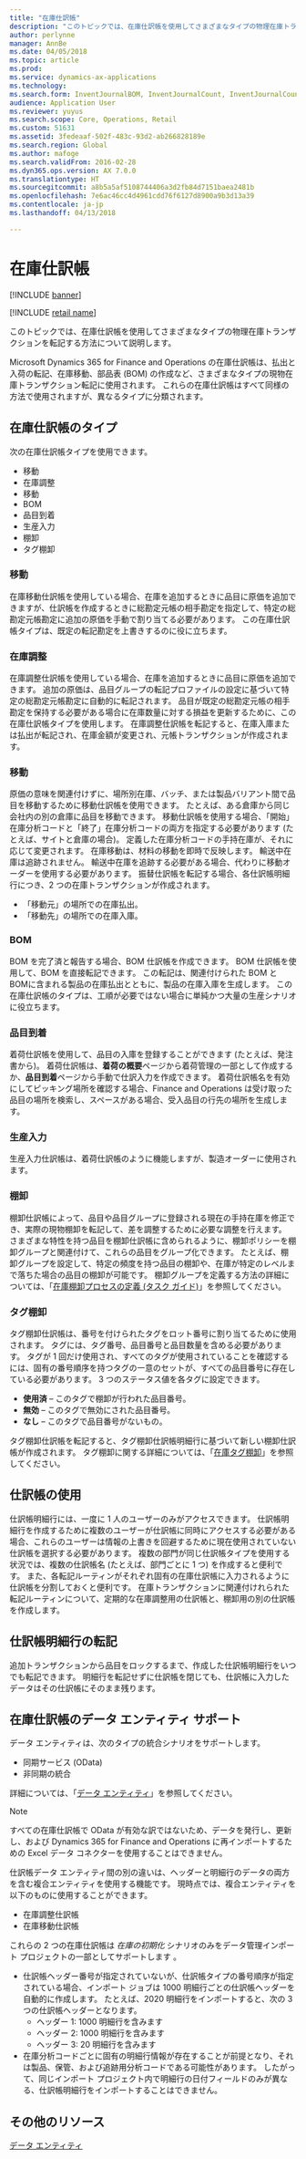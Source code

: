 ```yaml
---
title: "在庫仕訳帳"
description: "このトピックでは、在庫仕訳帳を使用してさまざまなタイプの物理在庫トランザクションを転記する方法について説明します。"
author: perlynne
manager: AnnBe
ms.date: 04/05/2018
ms.topic: article
ms.prod: 
ms.service: dynamics-ax-applications
ms.technology: 
ms.search.form: InventJournalBOM, InventJournalCount, InventJournalCountTag, InventJournalLossProfit, InventJournalMovement, InventJournalTransfer, WMSJournalTable
audience: Application User
ms.reviewer: yuyus
ms.search.scope: Core, Operations, Retail
ms.custom: 51631
ms.assetid: 3fedeaaf-502f-483c-93d2-ab266828189e
ms.search.region: Global
ms.author: mafoge
ms.search.validFrom: 2016-02-28
ms.dyn365.ops.version: AX 7.0.0
ms.translationtype: HT
ms.sourcegitcommit: a8b5a5af5108744406a3d2fb84d7151baea2481b
ms.openlocfilehash: 7e6ac46cc4d4961cdd76f6127d8900a9b3d13a39
ms.contentlocale: ja-jp
ms.lasthandoff: 04/13/2018

---
```


# <a name="inventory-journals"></a>在庫仕訳帳

[!INCLUDE [banner](../includes/banner.md)]

[!INCLUDE [retail name](../includes/retail-name.md)]

このトピックでは、在庫仕訳帳を使用してさまざまなタイプの物理在庫トランザクションを転記する方法について説明します。

Microsoft Dynamics 365 for Finance and Operations の在庫仕訳帳は、払出と入荷の転記、在庫移動、部品表 (BOM) の作成など、さまざまなタイプの現物在庫トランザクション転記に使用されます。 これらの在庫仕訳帳はすべて同様の方法で使用されますが、異なるタイプに分類されます。

## <a name="types-of-inventory-journals"></a>在庫仕訳帳のタイプ
次の在庫仕訳帳タイプを使用できます。

-   移動
-   在庫調整
-   移動
-   BOM
-   品目到着
-   生産入力
-   棚卸
-   タグ棚卸

### <a name="movement"></a>移動

在庫移動仕訳帳を使用している場合、在庫を追加するときに品目に原価を追加できますが、仕訳帳を作成するときに総勘定元帳の相手勘定を指定して、特定の総勘定元帳勘定に追加の原価を手動で割り当てる必要があります。 この在庫仕訳帳タイプは、既定の転記勘定を上書きするのに役に立ちます。

### <a name="inventory-adjustment"></a>在庫調整

在庫調整仕訳帳を使用している場合、在庫を追加するときに品目に原価を追加できます。 追加の原価は、品目グループの転記プロファイルの設定に基づいて特定の総勘定元帳勘定に自動的に転記されます。 品目が既定の総勘定元帳の相手勘定を保持する必要がある場合に在庫数量に対する損益を更新するために、この在庫仕訳帳タイプを使用します。 在庫調整仕訳帳を転記すると、在庫入庫または払出が転記され、在庫金額が変更され、元帳トランザクションが作成されます。

### <a name="transfer"></a>移動

原価の意味を関連付けずに、場所別在庫、バッチ、または製品バリアント間で品目を移動するために移動仕訳帳を使用できます。 たとえば、ある倉庫から同じ会社内の別の倉庫に品目を移動できます。 移動仕訳帳を使用する場合、「開始」在庫分析コードと「終了」在庫分析コードの両方を指定する必要があります (たとえば、サイトと倉庫の場合)。 定義した在庫分析コードの手持在庫が、それに応じて変更されます。 在庫移動は、材料の移動を即時で反映します。 輸送中在庫は追跡されません。 輸送中在庫を追跡する必要がある場合、代わりに移動オーダーを使用する必要があります。 振替仕訳帳を転記する場合、各仕訳帳明細行につき、2 つの在庫トランザクションが作成されます。

-   「移動元」の場所での在庫払出。
-   「移動先」の場所での在庫入庫。

### <a name="bom"></a>BOM

BOM を完了済と報告する場合、BOM 仕訳帳を作成できます。 BOM 仕訳帳を使用して、BOM を直接転記できます。 この転記は、関連付けられた BOM と BOMに含まれる製品の在庫払出とともに、製品の在庫入庫を生成します。 この在庫仕訳帳のタイプは、工順が必要ではない場合に単純かつ大量の生産シナリオに役立ちます。

### <a name="item-arrival"></a>品目到着

着荷仕訳帳を使用して、品目の入庫を登録することができます (たとえば、発注書から)。 着荷仕訳帳は、**着荷の概要**ページから着荷管理の一部として作成するか、**品目到着**ページから手動で仕訳入力を作成できます。 着荷仕訳帳名を有効にしてピッキング場所を確認する場合、Finance and Operations は受け取った品目の場所を検索し、スペースがある場合、受入品目の行先の場所を生成します。

### <a name="production-input"></a>生産入力

生産入力仕訳帳は、着荷仕訳帳のように機能しますが、製造オーダーに使用されます。

### <a name="counting"></a>棚卸

棚卸仕訳帳によって、品目や品目グループに登録される現在の手持在庫を修正でき、実際の現物棚卸を転記して、差を調整するために必要な調整を行えます。 さまざまな特性を持つ品目を棚卸仕訳帳に含められるように、棚卸ポリシーを棚卸グループと関連付けて、これらの品目をグループ化できます。 たとえば、棚卸グループを設定して、特定の頻度を持つ品目の棚卸や、在庫が特定のレベルまで落ちた場合の品目の棚卸が可能です。 棚卸グループを定義する方法の詳細については、「[在庫棚卸プロセスの定義 (タスク ガイド)](tasks/define-inventory-counting-processes.md)」を参照してください。

### <a name="tag-counting"></a>タグ棚卸

タグ棚卸仕訳帳は、番号を付けられたタグをロット番号に割り当てるために使用されます。 タグには、タグ番号、品目番号と品目数量を含める必要があります。 タグが 1 回だけ使用され、すべてのタグが使用されていることを確認するには、固有の番号順序を持つタグの一意のセットが、すべての品目番号に存在している必要があります。 3 つのステータス値を各タグに設定できます。

-   **使用済** – このタグで棚卸が行われた品目番号。
-   **無効** – このタグで無効にされた品目番号。
-   **なし** – このタグで品目番号がないもの。

タグ棚卸仕訳帳を転記すると、タグ棚卸仕訳帳明細行に基づいて新しい棚卸仕訳帳が作成されます。 タグ棚卸に関する詳細については、「[在庫タグ棚卸](inventory-tag-counting.md)」を参照してください。

## <a name="working-with-journals"></a>仕訳帳の使用
仕訳帳明細行には、一度に 1 人のユーザーのみがアクセスできます。 仕訳帳明細行を作成するために複数のユーザーが仕訳帳に同時にアクセスする必要がある場合、これらのユーザーは情報の上書きを回避するために現在使用されていない仕訳帳を選択する必要があります。 複数の部門が同じ仕訳帳タイプを使用する状況では、複数の仕訳帳名 (たとえば、部門ごとに 1 つ) を作成すると便利です。 また、各転記ルーティンがそれぞれ固有の在庫仕訳帳に入力されるように仕訳帳を分割しておくと便利です。 在庫トランザクションに関連付けれられた転記ルーティンについて、定期的な在庫調整用の仕訳帳と、棚卸用の別の仕訳帳を作成します。

## <a name="posting-journal-lines"></a>仕訳帳明細行の転記
追加トランザクションから品目をロックするまで、作成した仕訳帳明細行をいつでも転記できます。 明細行を転記せずに仕訳帳を閉じても、仕訳帳に入力したデータはその仕訳帳にそのまま残ります。

## <a name="data-entity-support-for-inventory-journals"></a>在庫仕訳帳のデータ エンティティ サポート

データ エンティティは、次のタイプの統合シナリオをサポートします。
-    同期サービス (OData)
-  非同期の統合

詳細については、「[データ エンティティ](../../dev-itpro/data-entities/data-entities.md)」を参照してください。

> [!NOTE]
> すべての在庫仕訳帳で OData が有効な訳ではないため、データを発行し、更新し、および Dynamics 365 for Finance and Operations に再インポートするための Excel データ コネクターを使用することはできません。 

仕訳帳データ エンティティ間の別の違いは、ヘッダーと明細行のデータの両方を含む複合エンティティを使用する機能です。 現時点では、複合エンティティを以下のものに使用することができます。
-   在庫調整仕訳帳
-   在庫移動仕訳帳

これらの 2 つの在庫仕訳帳は *在庫の初期化* シナリオのみをデータ管理インポート プロジェクトの一部としてサポートします 。
-  仕訳帳ヘッダー番号が指定されていないが、仕訳帳タイプの番号順序が指定されている場合、インポート ジョブは 1000 明細行ごとの仕訳帳ヘッダーを自動的に作成します。 たとえば、2020 明細行をインポートすると、次の 3 つの仕訳帳ヘッダーとなります。
    -  ヘッダー 1: 1000 明細行を含みます
    -  ヘッダー 2: 1000 明細行を含みます
    -  ヘッダー 3: 20 明細行を含みます
-  在庫分析コードごとに固有の明細行情報が存在することが前提となり、それは製品、保管、および追跡用分析コードである可能性があります。 したがって、同じインポート プロジェクト内で明細行の日付フィールドのみが異なる、仕訳帳明細行をインポートすることはできません。

## <a name="additional-resources"></a>その他のリソース

[データ エンティティ](../../dev-itpro/data-entities/data-entities.md)

